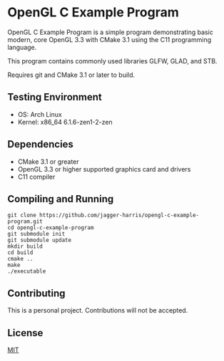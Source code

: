 # OpenGL C Example Program

OpenGL C Example Program is a simple program demonstrating basic modern, core OpenGL 3.3 with CMake 3.1 using the C11 programming language.

This program contains commonly used libraries GLFW, GLAD, and STB.

Requires git and CMake 3.1 or later to build.

## Testing Environment
* OS: Arch Linux
* Kernel: x86_64 6.1.6-zen1-2-zen

## Dependencies
* CMake 3.1 or greater
* OpenGL 3.3 or higher supported graphics card and drivers
* C11 compiler

## Compiling and Running

```shell
git clone https://github.com/jagger-harris/opengl-c-example-program.git
cd opengl-c-example-program
git submodule init
git submodule update
mkdir build
cd build
cmake ..
make
./executable
```

## Contributing
This is a personal project. Contributions will not be accepted.

## License
[MIT](https://choosealicense.com/licenses/mit/)
